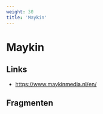 ```yaml
---
weight: 30
title: 'Maykin'
---
```


# Maykin

## Links
- https://www.maykinmedia.nl/en/

## Fragmenten

